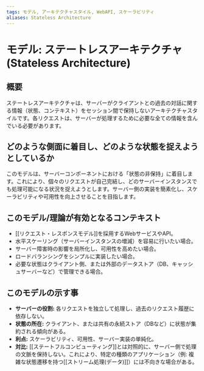 ```yaml
---
tags: モデル, アーキテクチャスタイル, WebAPI, スケーラビリティ
aliases: Stateless Architecture
---
```


# モデル: ステートレスアーキテクチャ (Stateless Architecture)

## 概要
ステートレスアーキテクチャは、サーバーがクライアントとの過去の対話に関する情報（状態、コンテキスト）をセッション間で保持しないアーキテクチャスタイルです。各リクエストは、サーバーが処理するために必要な全ての情報を含んでいる必要があります。

## どのような側面に着目し、どのような状態を捉えようとしているか
このモデルは、サーバーコンポーネントにおける「状態の非保持」に着目します。これにより、個々のリクエストが自己完結し、どのサーバーインスタンスでも処理可能になる状況を捉えようとします。サーバー側の実装を簡素化し、スケーラビリティや可用性を向上させることを目指します。

## このモデル/理論が有効となるコンテキスト
* [[リクエスト・レスポンスモデル]]を採用するWebサービスやAPI。
* 水平スケーリング（サーバーインスタンスの増減）を容易に行いたい場合。
* サーバー障害時の影響を局所化し、可用性を高めたい場合。
* ロードバランシングをシンプルに実装したい場合。
* 必要な状態はクライアント側、または外部のデータストア（DB、キャッシュサーバーなど）で管理できる場合。

## このモデルの示す事
* **サーバーの役割:** 各リクエストを独立して処理し、過去のリクエスト履歴に依存しない。
* **状態の所在:** クライアント、または共有の永続ストア（DBなど）に状態が集約される傾向がある。
* **利点:** スケーラビリティ、可用性、サーバー実装の単純化。
* **対比:** [[ステートフルコンピューティング]]とは対照的に、サーバー側で処理の文脈を保持しない。これにより、特定の種類のアプリケーション（例: 複雑な状態遷移を持つ[[ストリーム処理(データ)]]）には不向きな場合がある。